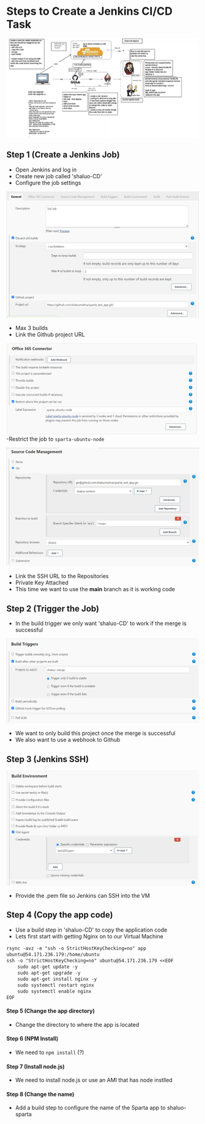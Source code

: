 # Steps to Create a Jenkins CI/CD Task
![screenshot.png](images_4%2Fscreenshot.png)
## Step 1  (Create a Jenkins Job)

- Open Jenkins and log in
- Create new job called 'shaluo-CD' 
-  Configure the job settings

![Screenshot 2023-10-13 131943.png](images_5%2FScreenshot%202023-10-13%20131943.png)
- Max 3 builds
- Link the Github project URL

![Screenshot 2023-10-13 132049.png](images_5%2FScreenshot%202023-10-13%20132049.png)
-Restrict the job to `sparta-ubuntu-node`

![Screenshot 2023-10-13 132149.png](images_5%2FScreenshot%202023-10-13%20132149.png)
- Link the SSH URL to the Repositories
- Private Key Attached
- This time we want to use the **main** branch as it is working code

## Step 2 (Trigger the Job)

- In the build trigger we only want 'shaluo-CD' to work if the merge is successful

![Screenshot 2023-10-13 132338.png](images_5%2FScreenshot%202023-10-13%20132338.png)
- We want to only build this project once the merge is successful
- We also want to use a webhook to Github

## Step 3 (Jenkins SSH)

![Screenshot 2023-10-13 132442.png](images_5%2FScreenshot%202023-10-13%20132442.png)
- Provide the .pem file so Jenkins can SSH into the VM

## Step 4 (Copy the app code)

- Use a build step in 'shaluo-CD' to copy the application code
- Lets first start with getting Nginx on to our Virtual Machine
```
rsync -avz -e "ssh -o StrictHostKeyChecking=no" app ubuntu@54.171.236.179:/home/ubuntu
ssh -o "StrictHostKeyChecking=no" ubuntu@54.171.236.179 <<EOF
	sudo apt-get update -y
    sudo apt-get upgrade -y
    sudo apt-get install nginx -y
    sudo systemctl restart nginx
    sudo systemctl enable nginx
EOF
```

#### Step 5 (Change the app directory)

- Change the directory to where the app is located

#### Step 6 (NPM Install)

- We need to `npm install`  (?)

#### Step 7 (Install node.js)

- We need to install node.js or use an AMI that has node instlled

#### Step 8 (Change the name)

- Add a build step to configure the name of the Sparta app to shaluo-sparta

























































